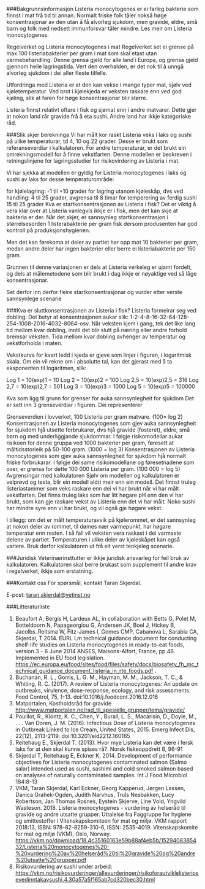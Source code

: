 ###Bakgrunnsinformasjon
Listeria monocytogenes er ei farleg bakterie som finnst i mat frå tid til annan. Normalt friske folk tåler nokså høge konsentrasjonar av den utan å få alvorleg sjukdom, men gravide, eldre, små barn og folk med nedsett immunforsvar tåler mindre. Les meir om Listeria monocytogenes.

Regelverket og Listeria monocytogenes i mat
Regelverket set ei grense på max 100 listeriabakterier per gram i mat som skal etast utan varmebehandling. Denne grensa gjeld for alle land i Europa, og grensa gjeld gjennom heile lagringstida. Vert den overhalden, er det nok til å unngå alvorleg sjukdom i dei aller fleste tilfelle.

Utfordringa med Listeria er at den kan vekse i mange typer mat, sjølv ved kjøletemperatur. Ved brot i kjølekjeda er veksten raskare enn ved god kjøling, slik at faren for høge konsentrasjonar blir større.

Listeria finnst relativt oftare i fisk og sjømat enn i andre matvarer. Dette gjer at nokon land rår gravide frå å eta sushi. Andre land har ikkje kategoriske råd.

###Slik skjer berekninga
Vi har målt kor raskt Listeria veks i laks og sushi på ulike temperaturar, td 4, 10 og 22 grader. Desse er brukt som referanseverdiar i kalkulatoren. For andre temperaturar, er det brukt ein omrekningsmodell for å finne vekstfarten. Denne modellen er beskreven i retningslinjene for lagringsstudier for risikovirdering av Listeria i mat.

Vi har sjekka at modellen er gyldig for Listeria monocytogenes i laks og sushi av laks for desse temperaturområde:

for kjølelagring: -1 til +10 grader
for lagring utanom kjøleskåp, dvs ved handling: 4 til 25 grader, avgrensa til 8 timar
for temperering av ferdig sushi 15 til 25 grader
Kva er startkonsentrasjonen av Listeria i fisk?
Det er viktig å vera klar over at Listeria vanlegvis ikkje er i fisk, men det kan skje at bakteria er der. Når det skjer, er sannsynleg startkonsentrasjon i størrelsesorden 1 listerabakterie per gram fisk dersom produsenten har god kontroll på produksjonshygienen.

Men det kan førekoma at deler av partiet har opp mot 10 bakterier per gram, medan andre deler har ingen bakterier eller berre ei listeriabakterie per 150 gram.

Grunnen til denne variasjonen er dels at Listeria verkeleg er ujamt fordelt, og dels at målemetodene som blir brukt i dag ikkje er nøyaktige ved så låge konsentrasjonar.

Set derfor inn derfor fleire startkonsentrasjonar og vurder etter verste sannsynlege scenarie

###Kva er sluttkonsentrasjonen av Listeria i fisk?
Listeria formeirar seg ved dobling. Det betyr at konsentrasjonen aukar slik: 1-2-4-8-16-32-64-128-254-1008-2016-4032-8064-osv. Når veksten kjem i gang, tek det like lang tid mellom kvar dobling, inntil det blir slutt på næring eller andre forhold bremsar veksten. Tida mellom kvar dobling avhenger av temperatur og vekstforholda i maten.

Vekstkurva for kvart ledd i kjeda er gjeve som linjer i figuren, i logaritmisk skala. Om ein vil rekne om i absolutte tal, kan det gjerast med å ta eksponenten til logaritmen, slik:

Log 1 = 10(exp)1 = 10
Log 2 = 10(exp)2 = 100
Log 2,5 = 10(exp)2,5 = 316
Log 2,7 = 10(exp)2,7 = 501
Log 3 = 10(exp)3 = 1000
Log 5 = 10(exp)5 = 100000

Kva som ligg til grunn for grenser for auka sannsynlegheit for sjukdom
Det er sett inn 3 grenseverdiar i figuren. Dei representerer

Grenseverdien i lovverket, 100 Listeria per gram matvare. (100= log 2)
Konsentrasjonen av Listeria monocytogenes som gjev auka sannsynlegheit for sjukdom hjå utsette forbrukarer, dvs hjå gravide (fosteret), eldre, små barn og med underliggjande sjukdommar. I følgje risikomodellar aukar risikoen for denne gruppa ved 1000 bakterier per gram, føresett at måltidsstorleik på 50-100 gram. (1000 = log 3)
Konsentrasjonen av Listeria monocytogenes som gjev auka sannsynlegheit for sjukdom hjå normalt friske forbrukarar. I følgje dei same risikomodellane og føresetnadene som over, er grensa for dette 100 000 Listeria per gram. (100 000 = log 5)
Avgrensingar med kalkulatoren
Sjølv om modellen og kalkulatoren er velprøvd og testa, blir ein modell aldri meir enn ein modell. Det finnst truleg listeriastammer som veks raskare enn dei vi har brukt når vi har målt vekstfarten. Det finns truleg laks som har litt høgare pH enn den vi har brukt, som kan gje raskare vekst av Listeria enn det vi har målt. Noko sushi har mindre syre enn vi har brukt, og vil også gje høgare vekst.

I tillegg: om det er målt temperaturavvik på kjølerommet, er det sannsynleg at nokon deler av rommet, til dømes nær varmepunkt, har høgare temperatur enn resten. I så fall vil veksten vera raskast i dei varmaste delene av partiet. Temperaturen i ulike deler av kjøleskåpet kan også variere. Bruk derfor kalkulatoren ut frå eit verst tenkjeleg scenarie.

###Juridisk
Veterinærinsttutter er ikkje juridisk ansvarleg for feil bruk av kalkulatoren. Kalkulatoren skal berre brukast som supplement til andre krav i regelverket, ikkje som erstatning.

###Kontakt oss
For spørsmål, kontakt Taran Skjerdal.

E-post: taran.skjerdal@vetinst.no

###Litteraturliste
1. Beaufort A, Bergis H, Lardeux AL, in collaboration with Betts G, Polet M, Botteldoorn N, Papageorgiou G, Andersen JK, Boel J, Hickey B, Jacolbs_Reitsma W, Fitz-James I, Gomes CMP, Cabanova L, Sarabia CA, Skjerdal, T 2014. EURL Lm technical guidance document for conducting shelf-life studies on Listeria monocytogenes in ready-to-eat foods, version 3 – 6 June 2014 ANSES, Maisons-Alfort, France, pp.46. Implemented in EU food legislation. https://ec.europa.eu/food/sites/food/files/safety/docs/biosafety_fh_mc_technical_guidance_document_listeria_in_rte_foods.pdf .
2. Buchanan, R. L., Gorris, L. G. M., Hayman, M. M., Jackson, T. C., & Whiting, R. C. (2017). A review of Listeria monocytogenes: An update on outbreaks, virulence, dose-response, ecology, and risk assessments. Food Control, 75, 1-13. doi:10.1016/j.foodcont.2016.12.016
3. Matportalen, Kostholdsråd for gravide http://www.matportalen.no/rad_til_spesielle_grupper/tema/gravide/
4. Pouillot, R., Klontz, K. C., Chen, Y., Burall, L. S., Macarisin, D., Doyle, M., . . . Van Doren, J. M. (2016). Infectious Dose of Listeria monocytogenes in Outbreak Linked to Ice Cream, United States, 2015. Emerg Infect Dis, 22(12), 2113-2119. doi:10.3201/eid2212.160165
5. Reitehaug E., Skjerdal T. (2013). Hvor mye Listeria kan det være i fersk laks for at den skal kunne spises rå?. Norsk fiskeoppdrett 8, 96-91
6. Skjerdal T, Reitehaug E, Eckner K, 2014. Development of performance objectives for Listeria monocytogenes contaminated salmon (Salmo salar) intended used as sushi, sashimi and cold smoked salmon based on analyses of naturally contaminated samples. Int J Food Microbiol 184:8-13
7. VKM, Taran Skjerdal, Karl Eckner, Georg Kapperud, Jørgen Lassen, Danica Grahek-Ogden, Judith Narvhus, Truls Nesbakken, Lucy Robertson, Jan Thomas Rosnes, Eystein Skjerve, Line Vold, Yngvild Wasteson. 2018. Listeria monocytogenes - vurdering av helseråd til gravide og andre utsatte grupper. Uttalelse fra Faggruppe for hygiene og smittestoffer i Vitenskapskomiteen for mat og miljø. VKM rapport 2018:13, ISBN: 978-82-8259-310-6, ISSN: 2535-4019. Vitenskapskomite for mat og miljø (VKM), Oslo, Norway. https://vkm.no/download/18.4c35160163e59b88af4eb5b/1529408385432/Listeria%20monocytogenes%20-%20vurdering%20av%20helseråd%20til%20gravide%20og%20andre%20utsatte%20grupper.pdf
8. Risikovurdering av sushi under arbeid: https://vkm.no/risikovurderinger/allevurderinger/risikoforautviklelisteriosevedinntakavsushi.4.30a57a5f165ab7cd320bec30.html
